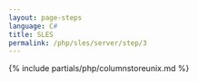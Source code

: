```yaml
---
layout: page-steps
language: C#
title: SLES
permalink: /php/sles/server/step/3
---
```


{% include partials/php/columnstoreunix.md %}
